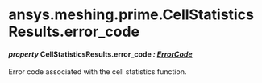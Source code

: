 # ansys.meshing.prime.CellStatisticsResults.error_code



#### *property* CellStatisticsResults.error_code *: [ErrorCode](ansys.meshing.prime.ErrorCode.md#ansys.meshing.prime.ErrorCode)*

Error code associated with the cell statistics function.

<!-- !! processed by numpydoc !! -->
